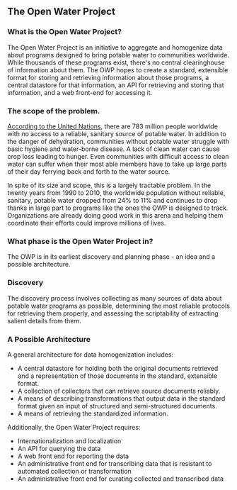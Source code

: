 ## The Open Water Project

### What is the Open Water Project?
The Open Water Project is an initiative to aggregate and homogenize data about programs designed to bring potable water to communities worldwide. While thousands of these programs exist, there's no central clearinghouse of information about them. The OWP hopes to create a standard, extensible format for storing and retrieving information about those programs, a central datastore for that information, an API for retrieving and storing that information, and a web front-end for accessing it.

### The scope of the problem.
[According to the United Nations](http://www.un.org/millenniumgoals/pdf/MDG%20Report%202012.pdf), there are 783 million people worldwide with no access to a reliable, sanitary source of potable water. In addition to the danger of dehydration, communities without potable water struggle with basic hygiene and water-borne disease. A lack of clean water can cause crop loss leading to hunger. Even communities with difficult access to clean water can suffer when their most able members have to take up large parts of their day ferrying back and forth to the water source.

In spite of its size and scope, this is a largely tractable problem. In the twenty years from 1990 to 2010, the worldwide population without reliable, sanitary, potable water dropped from 24% to 11% and continues to drop thanks in large part to programs like the ones the OWP is designed to track. Organizations are already doing good work in this arena and helping them coordinate their efforts could improve millions of lives.

### What phase is the Open Water Project in?
The OWP is in its earliest discovery and planning phase - an idea and a possible architecture.

### Discovery
The discovery process involves collecting as many sources of data about potable water programs as possible, determining the most reliable protocols for retrieving them properly, and assessing the scriptability of extracting salient details from them.

### A Possible Architecture
A general architecture for data homogenization includes:
* A central datastore for holding both the original documents retrieved and a representation of those documents in the standard, extensible format.
* A collection of collectors that can retrieve source documents reliably.
* A means of describing transformations that output data in the standard format given an input of structured and semi-structured documents.
* A means of retrieving the standardized information.

Additionally, the Open Water Project requires:
* Internationalization and localization
* An API for querying the data
* A web front end for reporting the data
* An administrative front end for transcribing data that is resistant to automated collection or transformation
* An administrative front end for curating collected and transcribed data
